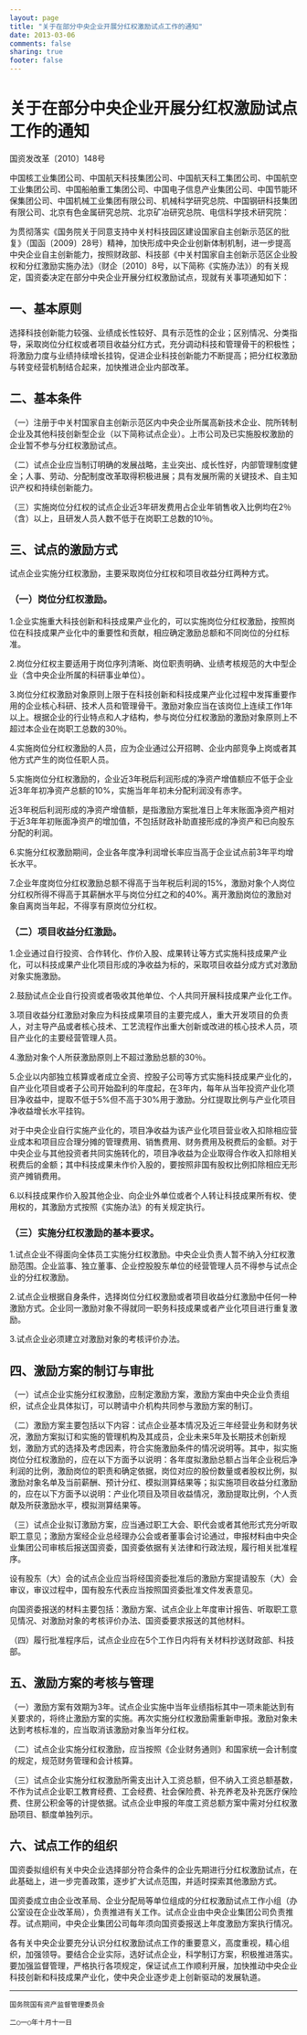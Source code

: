 ```yaml
---
layout: page
title: "关于在部分中央企业开展分红权激励试点工作的通知"
date: 2013-03-06
comments: false
sharing: true
footer: false
---
```


#  关于在部分中央企业开展分红权激励试点工作的通知

国资发改革〔2010〕148号

中国核工业集团公司、中国航天科技集团公司、中国航天科工集团公司、中国航空工业集团公司、中国船舶重工集团公司、中国电子信息产业集团公司、中国节能环保集团公司、中国机械工业集团有限公司、机械科学研究总院、中国钢研科技集团有限公司、北京有色金属研究总院、北京矿冶研究总院、电信科学技术研究院：

 为贯彻落实《国务院关于同意支持中关村科技园区建设国家自主创新示范区的批复》（国函〔2009〕28号）精神，加快形成中央企业创新体制机制，进一步提高中央企业自主创新能力，按照财政部、科技部《中关村国家自主创新示范区企业股权和分红激励实施办法》（财企〔2010〕8号，以下简称《实施办法》）的有关规定，国资委决定在部分中央企业开展分红权激励试点，现就有关事项通知如下：

##  一、基本原则

 选择科技创新能力较强、业绩成长性较好、具有示范性的企业；区别情况、分类指导，采取岗位分红权或者项目收益分红方式，充分调动科技和管理骨干的积极性；将激励力度与业绩持续增长挂钩，促进企业科技创新能力不断提高；把分红权激励与转变经营机制结合起来，加快推进企业内部改革。

##  二、基本条件

 （一）注册于中关村国家自主创新示范区内中央企业所属高新技术企业、院所转制企业及其他科技创新型企业（以下简称试点企业）。上市公司及已实施股权激励的企业暂不参与分红权激励试点。

 （二）试点企业应当制订明确的发展战略，主业突出、成长性好，内部管理制度健全；人事、劳动、分配制度改革取得积极进展；具有发展所需的关键技术、自主知识产权和持续创新能力。

 （三）实施岗位分红权的试点企业近3年研发费用占企业年销售收入比例均在2％（含）以上，且研发人员人数不低于在岗职工总数的10％。

##  三、试点的激励方式

 试点企业实施分红权激励，主要采取岗位分红权和项目收益分红两种方式。

###  （一）岗位分红权激励。

 1.企业实施重大科技创新和科技成果产业化的，可以实施岗位分红权激励，按照岗位在科技成果产业化中的重要性和贡献，相应确定激励总额和不同岗位的分红标准。

 2.岗位分红权主要适用于岗位序列清晰、岗位职责明确、业绩考核规范的大中型企业（含中央企业所属的科研事业单位）。

 3.岗位分红权激励对象原则上限于在科技创新和科技成果产业化过程中发挥重要作用的企业核心科研、技术人员和管理骨干。激励对象应当在该岗位上连续工作1年以上。根据企业的行业特点和人才结构，参与岗位分红权激励的激励对象原则上不超过本企业在岗职工总数的30％。

 4.实施岗位分红权激励的人员，应为企业通过公开招聘、企业内部竞争上岗或者其他方式产生的岗位任职人员。

 5.实施岗位分红权激励的，企业近3年税后利润形成的净资产增值额应不低于企业近3年年初净资产总额的10%，实施当年年初未分配利润没有赤字。

 近3年税后利润形成的净资产增值额，是指激励方案批准日上年末账面净资产相对于近3年年初账面净资产的增加值，不包括财政补助直接形成的净资产和已向股东分配的利润。

 6.实施分红权激励期间，企业各年度净利润增长率应当高于企业试点前3年平均增长水平。

 7.企业年度岗位分红权激励总额不得高于当年税后利润的15%，激励对象个人岗位分红权所得不得高于其薪酬水平与岗位分红之和的40%。离开激励岗位的激励对象自离岗当年起，不得享有原岗位分红权。

###  （二）项目收益分红激励。

 1.企业通过自行投资、合作转化、作价入股、成果转让等方式实施科技成果产业化，可以科技成果产业化项目形成的净收益为标的，采取项目收益分成方式对激励对象实施激励。

 2.鼓励试点企业自行投资或者吸收其他单位、个人共同开展科技成果产业化工作。

 3.项目收益分红激励对象应为科技成果项目的主要完成人，重大开发项目的负责人，对主导产品或者核心技术、工艺流程作出重大创新或改进的核心技术人员，项目产业化的主要经营管理人员。

 4.激励对象个人所获激励原则上不超过激励总额的30％。

 5.企业以内部独立核算或者成立全资、控股子公司等方式实施科技成果产业化的，自产业化项目或者子公司开始盈利的年度起，在3年内，每年从当年投资产业化项目净收益中，提取不低于5%但不高于30%用于激励。分红提取比例与产业化项目净收益增长水平挂钩。

 对于中央企业自行实施产业化的，项目净收益为该产业化项目营业收入扣除相应营业成本和项目应合理分摊的管理费用、销售费用、财务费用及税费后的金额。对于中央企业与其他投资者共同实施转化的，项目净收益为企业取得合作收入扣除相关税费后的金额；其中科技成果未作价入股的，要按照非国有股权比例扣除相应无形资产摊销费用。

 6.以科技成果作价入股其他企业、向企业外单位或者个人转让科技成果所有权、使用权的，其激励方式按照《实施办法》的有关规定执行。

###  （三）实施分红权激励的基本要求。

 1.试点企业不得面向全体员工实施分红权激励。中央企业负责人暂不纳入分红权激励范围。企业监事、独立董事、企业控股股东单位的经营管理人员不得参与试点企业的分红权激励。

 2.试点企业根据自身条件，选择岗位分红权激励或者项目收益分红激励中任何一种激励方式。企业同一激励对象不得就同一职务科技成果或者产业化项目进行重复激励。

 3.试点企业必须建立对激励对象的考核评价办法。

##  四、激励方案的制订与审批

 （一）试点企业实施分红权激励，应制定激励方案，激励方案由中央企业负责组织，试点企业具体拟订，可以聘请中介机构共同参与激励方案的制订。

 （二）激励方案主要包括以下内容：试点企业基本情况及近三年经营业务和财务状况，激励方案拟订和实施的管理机构及其成员，企业未来5年及长期技术创新规划，激励方式的选择及考虑因素，符合实施激励条件的情况说明等。其中，拟实施岗位分红权激励的，应在以下方面予以说明：各年度拟激励总额占当年企业税后净利润的比例，激励岗位的职责和确定依据，岗位对应的股份数量或者股权比例，拟激励对象名单及当前薪酬、预计分红、模拟测算结果等；拟实施项目收益分红激励的，应在以下方面予以说明：产业化项目及项目收益情况，激励提取比例，个人贡献及所获激励水平，模拟测算结果等。

 （三）试点企业拟订激励方案，应当通过职工大会、职代会或者其他形式充分听取职工意见；激励方案经企业总经理办公会或者董事会讨论通过，申报材料由中央企业集团公司审核后报送国资委，国资委依据有关法律和行政法规，履行相关批准程序。

 设有股东（大）会的试点企业应当将经国资委批准后的激励方案提请股东（大）会审议，审议过程中，国有股东代表应当按照国资委批准文件发表意见。

 向国资委报送的材料主要包括：激励方案、试点企业上年度审计报告、听取职工意见情况、对激励对象的考核评价办法、国资委要求报送的其他材料。

 （四）履行批准程序后，试点企业应在5个工作日内将有关材料抄送财政部、科技部。

##  五、激励方案的考核与管理

 （一）激励方案有效期为3年。试点企业实施中当年业绩指标其中一项未能达到有关要求的，将终止激励方案的实施。再次实施分红权激励需重新申报。激励对象未达到考核标准的，应当取消该激励对象当年分红权。

 （二）试点企业实施分红权激励，应当按照《企业财务通则》和国家统一会计制度的规定，规范财务管理和会计核算。

 （三）试点企业实施分红权激励所需支出计入工资总额，但不纳入工资总额基数，不作为试点企业职工教育经费、工会经费、社会保险费、补充养老及补充医疗保险费、住房公积金等的计提依据。试点企业申报的年度工资总额方案中需对分红权激励项目、额度单独列示。

##  六、试点工作的组织

 国资委拟组织有关中央企业选择部分符合条件的企业先期进行分红权激励试点，在此基础上，进一步完善政策，逐步扩大试点范围，并适时探索其他激励方式。

 国资委成立由企业改革局、企业分配局等单位组成的分红权激励试点工作小组（办公室设在企业改革局），负责推进有关工作。试点企业由中央企业集团公司负责推荐。试点期间，中央企业集团公司每年须向国资委报送上年度激励方案执行情况。

 各有关中央企业要充分认识分红权激励试点工作的重要意义，高度重视，精心组织，加强领导。要结合企业实际，选好试点企业，科学制订方案，积极推进落实。要加强监督管理，严格执行各项规定，保证试点工作顺利开展，加快推动中央企业科技创新和科技成果产业化，使中央企业逐步走上创新驱动的发展轨道。


----

	国务院国有资产监督管理委员会

	二○一○年十月十一日

